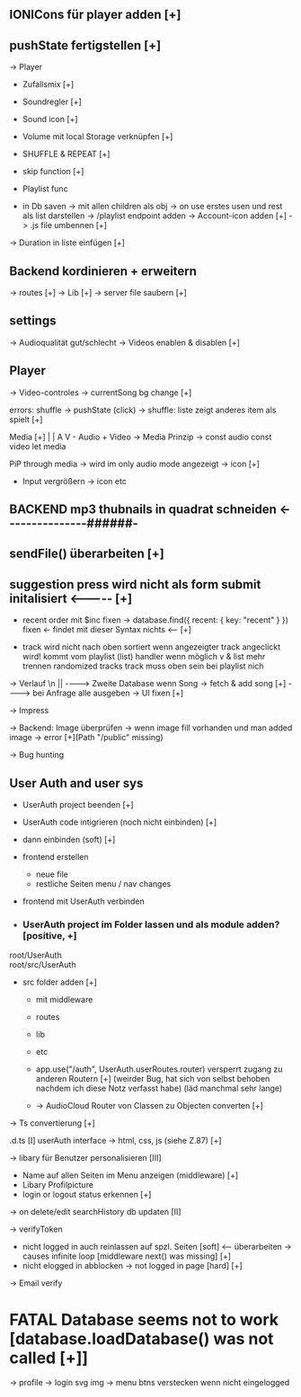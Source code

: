 ## IONICons für player adden [+]

## pushState fertigstellen [+]
-> Player 
- Zufallsmix [+]
- Soundregler [+]

- Sound icon [+]

- Volume mit local Storage verknüpfen [+]

- SHUFFLE & REPEAT [+]

- skip function [+]

- Playlist func 
 - in Db saven
 -> mit allen children als obj
  -> on use erstes usen und rest als list darstellen 
  -> /playlist endpoint adden 
  -> Account-icon adden [+]
  -> .js file umbennen [+]


-> Duration in liste einfügen [+]

## Backend kordinieren + erweitern
-> routes [+]
-> Lib [+]
-> server file saubern [+]


## settings
-> Audioqualität gut/schlecht 
-> Videos enablen & disablen [+]

## Player 
-> Video-controles 
-> currentSong bg change [+]

errors:
   shuffle -> pushState (click) -> shuffle: liste zeigt anderes item als spielt [+]

  Media [+]
   | |
   A V  - Audio + Video -> Media Prinzip
   -> const audio
   const video 
   let media

PiP through media
-> wird im only audio mode angezeigt -> icon [+]

- Input vergrößern -> icon etc

## BACKEND mp3 thubnails in quadrat schneiden <---------------######-


## sendFile() überarbeiten [+]

## suggestion press wird nicht als form submit initalisiert <----- [+]

- recent order mit $inc fixen -> database.find({ recent: { key: "recent" } }) fixen <- findet mit dieser Syntax nichts <-- [+]


- track wird nicht nach oben sortiert wenn angezeigter track angeclickt wird! kommt vom playlist (list) handler wenn möglich v & list mehr trennen randomized tracks track muss oben sein bei playlist nich

-> Verlauf \n
||
----> Zweite Database wenn Song -> fetch & add song [+]
----> bei Anfrage alle ausgeben
-> UI fixen [+]

-> Impress

-> Backend: Image überprüfen -> wenn image fill vorhanden und man added image -> error [+](Path "/public" missing)

-> Bug hunting

## User Auth and user sys

- UserAuth project beenden [+]
- UserAuth code intigrieren (noch nicht einbinden) [+]
- dann einbinden (soft) [+]
- frontend erstellen
  - neue file
  - restliche Seiten menu / nav changes
- frontend mit UserAuth verbinden

- ### UserAuth project im Folder lassen und als module adden? [positive, +]

root/UserAuth \
root/src/UserAuth

- src folder adden [+]
  - mit middleware
  - routes
  - lib
  - etc

  - app.use("/auth", UserAuth.userRoutes.router) versperrt zugang zu anderen Routern [+] (weirder Bug, hat sich von selbst behoben nachdem ich diese Notz verfasst habe) (läd manchmal sehr lange)
  - -> AudioCloud Router von Classen zu Objecten converten [+]

-> Ts convertierung [+]

.d.ts [I]
userAuth interface -> html, css, js (siehe Z.87) [+]

->  libary für Benutzer personalisieren [III]
 - Name auf allen Seiten im Menu anzeigen (middleware) [+]
 - Libary Profilpicture
 - login or logout status erkennen [+]

 -> on delete/edit searchHistory db updaten [II]

 -> verifyToken
 - nicht logged in auch reinlassen auf spzl. Seiten [soft] <-- überarbeiten -> causes infinite loop [middleware next() was missing] [+]
 - nicht elogged in abblocken -> not logged in page [hard] [+]

 -> Email verify

 # FATAL Database seems not to work [database.loadDatabase() was not called [+]]

 -> profile
 -> login svg img
 -> menu btns verstecken wenn nicht eingelogged